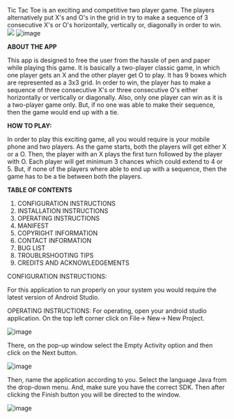 Tic Tac Toe is an exciting and competitive two player game. The players alternatively put X&#39;s and O&#39;s in the grid in try to make a sequence of 3 consecutive X&#39;s or O&#39;s horizontally, vertically or, diagonally in order to win. ![](RackMultipart20210423-4-wa5yd2_html_4ffe2ecf2a521dc4.png)
![image](https://user-images.githubusercontent.com/83088348/115928674-8295de00-a454-11eb-803a-9447ee3a614f.png)

**ABOUT THE APP**

This app is designed to free the user from the hassle of pen and paper while playing this game. It is basically a two-player classic game, in which one player gets an X and the other player get O to play. It has 9 boxes which are represented as a 3x3 grid. In order to win, the player has to make a sequence of three consecutive X&#39;s or three consecutive O&#39;s either horizontally or vertically or diagonally. Also, only one player can win as it is a two-player game only. But, if no one was able to make their sequence, then the game would end up with a tie.

**HOW TO PLAY:**

In order to play this exciting game, all you would require is your mobile phone and two players. As the game starts, both the players will get either X or a O. Then, the player with an X plays the first turn followed by the player with O. Each player will get minimum 3 chances which could extend to 4 or 5. But, if none of the players where able to end up with a sequence, then the game has to be a tie between both the players.

**TABLE OF CONTENTS**

1. CONFIGURATION INSTRUCTIONS
2. INSTALLATION INSTRUCTIONS
3. OPERATING INSTRUCTIONS
4. MANIFEST
5. COPYRIGHT INFORMATION
6. CONTACT INFORMATION
7. BUG LIST
8. TROUBLRSHOOTING TIPS
9. CREDITS AND ACKNOWLEDGEMENTS

CONFIGURATION INSTRUCTIONS:

For this application to run properly on your system you would require the latest version of Android Studio.

OPERATING INSTRUCTIONS:
For operating, open your android studio application. On the top left corner click on File-> New-> New Project.

![image](https://user-images.githubusercontent.com/83088348/115938474-cdb9ec00-a468-11eb-88b7-717ac3757c1d.png)

 There, on the pop-up window select the Empty Activity option and then click on the Next button.
 
 ![image](https://user-images.githubusercontent.com/83088348/115938487-da3e4480-a468-11eb-964d-e009cad56646.png)

Then, name the application according to you. Select the language Java from the drop-down menu. And, make sure you have the correct SDK. Then after clicking the Finish button you will be directed to the window.

 ![image](https://user-images.githubusercontent.com/83088348/115938491-e0ccbc00-a468-11eb-8a8f-b13ce6b2ad5e.png)





